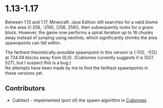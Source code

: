 # 1.13-1.17

Between 1.13 and 1.17, Minecraft: Java Edition still searches for a valid biome in the area ((-256, -256), (256, 256)), then subsequently looks for a grass block. However, the game now performs a spiral iteration up to 16 chunks away instead of jumping using nextInts, which significantly shrinks the area spawnpoints can fall within.

The farthest theoretically-possible spawnpoint in this version is (-512, -512) at 724.08 blocks away from (0,0). (Cubiomes currently suggests it is (527, 527), but I suspect this is a bug.)<br>
No attempts have been made by me to find the farthest spawnpoints in these versions yet.

## Contributors
- Cubitect - implemented (port of) the spawn algorithm in [Cubiomes](https://github.com/Cubitect/cubiomes)